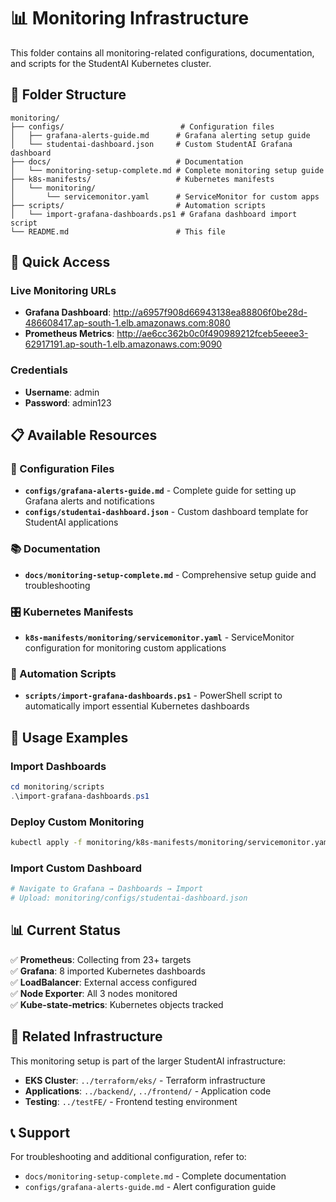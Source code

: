 # 📊 Monitoring Infrastructure

This folder contains all monitoring-related configurations, documentation, and scripts for the StudentAI Kubernetes cluster.

## 📁 Folder Structure

```
monitoring/
├── configs/                          # Configuration files
│   ├── grafana-alerts-guide.md      # Grafana alerting setup guide
│   └── studentai-dashboard.json     # Custom StudentAI Grafana dashboard
├── docs/                            # Documentation
│   └── monitoring-setup-complete.md # Complete monitoring setup guide
├── k8s-manifests/                   # Kubernetes manifests
│   └── monitoring/
│       └── servicemonitor.yaml      # ServiceMonitor for custom apps
├── scripts/                         # Automation scripts
│   └── import-grafana-dashboards.ps1 # Grafana dashboard import script
└── README.md                        # This file
```

## 🚀 Quick Access

### Live Monitoring URLs
- **Grafana Dashboard**: http://a6957f908d66943138ea88806f0be28d-486608417.ap-south-1.elb.amazonaws.com:8080
- **Prometheus Metrics**: http://ae6cc362b0c0f490989212fceb5eeee3-62917191.ap-south-1.elb.amazonaws.com:9090

### Credentials
- **Username**: admin
- **Password**: admin123

## 📋 Available Resources

### 🔧 Configuration Files
- **`configs/grafana-alerts-guide.md`** - Complete guide for setting up Grafana alerts and notifications
- **`configs/studentai-dashboard.json`** - Custom dashboard template for StudentAI applications

### 📚 Documentation  
- **`docs/monitoring-setup-complete.md`** - Comprehensive setup guide and troubleshooting

### 🎛️ Kubernetes Manifests
- **`k8s-manifests/monitoring/servicemonitor.yaml`** - ServiceMonitor configuration for monitoring custom applications

### 🤖 Automation Scripts
- **`scripts/import-grafana-dashboards.ps1`** - PowerShell script to automatically import essential Kubernetes dashboards

## 🔄 Usage Examples

### Import Dashboards
```powershell
cd monitoring/scripts
.\import-grafana-dashboards.ps1
```

### Deploy Custom Monitoring
```bash
kubectl apply -f monitoring/k8s-manifests/monitoring/servicemonitor.yaml
```

### Import Custom Dashboard
```bash
# Navigate to Grafana → Dashboards → Import
# Upload: monitoring/configs/studentai-dashboard.json
```

## 📊 Current Status

✅ **Prometheus**: Collecting from 23+ targets  
✅ **Grafana**: 8 imported Kubernetes dashboards  
✅ **LoadBalancer**: External access configured  
✅ **Node Exporter**: All 3 nodes monitored  
✅ **Kube-state-metrics**: Kubernetes objects tracked  

## 🔗 Related Infrastructure

This monitoring setup is part of the larger StudentAI infrastructure:
- **EKS Cluster**: `../terraform/eks/` - Terraform infrastructure
- **Applications**: `../backend/`, `../frontend/` - Application code
- **Testing**: `../testFE/` - Frontend testing environment

## 📞 Support

For troubleshooting and additional configuration, refer to:
- `docs/monitoring-setup-complete.md` - Complete documentation
- `configs/grafana-alerts-guide.md` - Alert configuration guide
